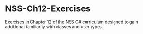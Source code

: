 # NSS-Ch12-Exercises
Exercises in Chapter 12 of the NSS C# curriculum designed to gain additional familiarity with classes and user types. 

